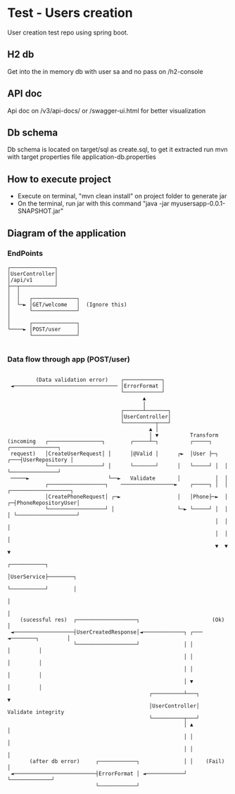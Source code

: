 # Test - Users creation
User creation test repo using spring boot.

## H2 db
Get into the in memory db with user sa and no pass on /h2-console

## API doc
Api doc on /v3/api-docs/ or /swagger-ui.html for better visualization

## Db schema
Db schema is located on target/sql as create.sql, to get it extracted run mvn with target properties file application-db.properties

## How to execute project
- Execute on terminal, "mvn clean install" on project folder to generate jar
- On the terminal, run jar with this command "java -jar myusersapp-0.0.1-SNAPSHOT.jar"

## Diagram of the application

### EndPoints

```text
┌──────────────┐
│UserController│
│/api/v1       │
├──┬───────────┘
│  │
│  │   ┌──────────────┐
│  └─► │GET/welcome   │  (Ignore this)
│      └──────────────┘
│
│      ┌──────────────┐
└────► │POST/user     │
       └──────────────┘
       
```  
       
### Data flow through app (POST/user)

```text    
   
         (Data validation error)    ┌────────────┐
 ◄───────────────────────────────── │ErrorFormat │
                                    └────────────┘
                                           ▲
                                           │
                                    ┌──────┴───────┐
                                    │UserController│
                                    └──────────┬───┘
                                             ▲ │
                                             │ ▼          Transform
(incoming   ┌─────────────────┐        ┌─────┴─┐          ┌─────┐        ┌───────────────┐
 request)   │CreateUserRequest│ │      │@Valid │      ┌►  │User ├─┐  ┌───┤UserRepository │
            └─────────────────┘ │      └───────┘      │   └─────┘ │  │   └───────────────┘
 ─────►                         └──►   Validate       │           │  │
            ┌──────────────────┐    ─────────────────►    ┌─────┐ │  │   ┌───────────────────┐
            │CreatePhoneRequest│ ┌─►                  │   │Phone├─►  │ ┌─┤PhoneRepositoryUser│
            └──────────────────┘ │                    └─► └─────┘ │  │ │ └───────────────────┘
                                                                  │  │ │
                                                                  │  │ │
                                                                  ▼  ▼ ▼
                                                             ┌───────────┐
                                                             │UserService├────────┐
                                                             └───────────┘        │
                                                                                  │
                                                                                  │
    (sucessful res)  ┌───────────────────┐                       (Ok)             │
 ◄───────────────────┤UserCreatedResponse│◄─────────────┐ ┌─── ◄────────┐         │
                     └───────────────────┘              │ │             │         │
                                                        │ │             │         │
                                                        │ │             │         │
                                                        │ ▼             │         │
                                             ┌──────────┴───┐                     ▼
                                             │UserController│        Validate integrity
                                             └──────────┬───┘
                                                        │ ▲             │
                                                        │ │             │
                                                        │ │             │
       (after db error)     ┌────────────┐              │ │    (Fail)   │
 ◄──────────────────────────┤ErrorFormat │ ◄────────────┘ └─────────────┘
                            └────────────┘
       
```